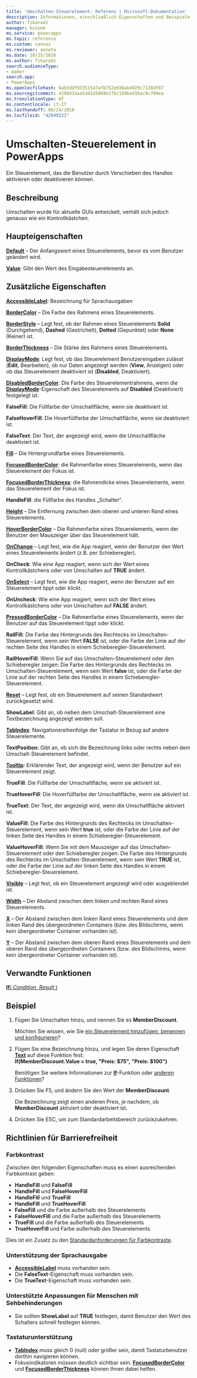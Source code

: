 ```yaml
---
title: 'Umschalten-Steuerelement: Referenz | Microsoft-Dokumentation'
description: Informationen, einschließlich Eigenschaften und Beispiele, über das Umschalten-Steuerelement
author: fikaradz
manager: kvivek
ms.service: powerapps
ms.topic: reference
ms.custom: canvas
ms.reviewer: anneta
ms.date: 10/25/2016
ms.author: fikaradz
search.audienceType:
- maker
search.app:
- PowerApps
ms.openlocfilehash: 6ab5ddf93351547afb752e838ab4929c7138df87
ms.sourcegitcommit: 429b83aaa5a91d5868e1fbc169bed1bac0c709ea
ms.translationtype: HT
ms.contentlocale: it-IT
ms.lasthandoff: 08/24/2018
ms.locfileid: "42849223"
---
```

# <a name="toggle-control-in-powerapps"></a>Umschalten-Steuerelement in PowerApps
Ein Steuerelement, das die Benutzer durch Verschieben des Handles aktivieren oder deaktivieren können.

## <a name="description"></a>Beschreibung
Umschalten wurde für aktuelle GUIs entwickelt, verhält sich jedoch genauso wie ein Kontrollkästchen.

## <a name="key-properties"></a>Haupteigenschaften
**[Default](properties-core.md)** – Der Anfangswert eines Steuerelements, bevor es vom Benutzer geändert wird.

**[Value](properties-core.md)**: Gibt den Wert des Eingabesteuerelements an.

## <a name="additional-properties"></a>Zusätzliche Eigenschaften
**[AccessibleLabel](properties-accessibility.md)**: Bezeichnung für Sprachausgaben

**[BorderColor](properties-color-border.md)** – Die Farbe des Rahmens eines Steuerelements.

**[BorderStyle](properties-color-border.md)** – Legt fest, ob der Rahmen eines Steuerelements **Solid** (Durchgehend), **Dashed** (Gestrichelt), **Dotted** (Gepunktet) oder **None** (Keiner) ist.

**[BorderThickness](properties-color-border.md)** – Die Stärke des Rahmens eines Steuerelements.

**[DisplayMode](properties-core.md)**: Legt fest, ob das Steuerelement Benutzereingaben zulässt (**Edit**, Bearbeiten), ob nur Daten angezeigt werden (**View**, Anzeigen) oder ob das Steuerelement deaktiviert ist (**Disabled**, Deaktiviert).

**[DisabledBorderColor](properties-color-border.md)**: Die Farbe des Steuerelementrahmens, wenn die **[DisplayMode](properties-core.md)**-Eigenschaft des Steuerelements auf **Disabled** (Deaktiviert) festgelegt ist.

**FalseFill**: Die Füllfarbe der Umschaltfläche, wenn sie deaktiviert ist.

**FalseHoverFill**: Die Hoverfüllfarbe der Umschaltfläche, wenn sie deaktiviert ist.

**FalseText**: Der Text, der angezeigt wird, wenn die Umschaltfläche deaktiviert ist.

**[Fill](properties-color-border.md)** – Die Hintergrundfarbe eines Steuerelements.

**[FocusedBorderColor](properties-color-border.md)**: die Rahmenfarbe eines Steuerelements, wenn das Steuerelement der Fokus ist.

**[FocusedBorderThickness](properties-color-border.md)**: die Rahmendicke eines Steuerelements, wenn das Steuerelement der Fokus ist.

**HandleFill**: die Füllfarbe des Handles „Schalter“.

**[Height](properties-size-location.md)** – Die Entfernung zwischen dem oberen und unteren Rand eines Steuerelements.

**[HoverBorderColor](properties-color-border.md)** – Die Rahmenfarbe eines Steuerelements, wenn der Benutzer den Mauszeiger über das Steuerelement hält.

**[OnChange](properties-core.md)** – Legt fest, wie die App reagiert, wenn der Benutzer den Wert eines Steuerelements ändert (z.B. per Schieberegler).

**OnCheck**: Wie eine App reagiert, wenn sich der Wert eines Kontrollkästchens oder von Umschalten auf **TRUE** ändert.

**[OnSelect](properties-core.md)** – Legt fest, wie die App reagiert, wenn der Benutzer auf ein Steuerelement tippt oder klickt.

**OnUncheck**: Wie eine App reagiert, wenn sich der Wert eines Kontrollkästchens oder von Umschalten auf **FALSE** ändert.

**[PressedBorderColor](properties-color-border.md)** – Die Rahmenfarbe eines Steuerelements, wenn der Benutzer auf das Steuerelement tippt oder klickt.

**RailFill**: Die Farbe des Hintergrunds des Rechtecks im Umschalten-Steuerelement, wenn sein Wert **FALSE** ist, oder die Farbe der Linie auf der rechten Seite des Handles in einem Schieberegler-Steuerelement.

**RailHoverFill**: Wenn Sie auf das Umschalten-Steuerelement oder den Schieberegler zeigen: Die Farbe des Hintergrunds des Rechtecks im Umschalten-Steuerelement, wenn sein Wert **false** ist, oder die Farbe der Linie auf der rechten Seite des Handles in einem Schieberegler-Steuerelement.

**[Reset](properties-core.md)** – Legt fest, ob ein Steuerelement auf seinen Standardwert zurückgesetzt wird.

**ShowLabel**: Gibt an, ob neben dem Umschalt-Steuerelement eine Textbezeichnung angezeigt werden soll.

**[TabIndex](properties-accessibility.md)**: Navigationsreihenfolge der Tastatur in Bezug auf andere Steuerelemente.

**TextPosition**: Gibt an, ob sich die Bezeichnung links oder rechts neben dem Umschalt-Steuerelement befindet.

**[Tooltip](properties-core.md)**: Erklärender Text, der angezeigt wird, wenn der Benutzer auf ein Steuerelement zeigt.

**TrueFill**: Die Füllfarbe der Umschaltfläche, wenn sie aktiviert ist.

**TrueHoverFill**: Die Hoverfüllfarbe der Umschaltfläche, wenn sie aktiviert ist.

**TrueText**: Der Text, der angezeigt wird, wenn die Umschaltfläche aktiviert ist.

**ValueFill**: Die Farbe des Hintergrunds des Rechtecks im Umschalten-Steuerelement, wenn sein Wert **true** ist, oder die Farbe der Linie auf der linken Seite des Handles in einem Schieberegler-Steuerelement.

**ValueHoverFill**: Wenn Sie mit dem Mauszeiger auf das Umschalten-Steuerelement oder den Schieberegler zeigen: Die Farbe des Hintergrunds des Rechtecks im Umschalten-Steuerelement, wenn sein Wert **TRUE** ist, oder die Farbe der Linie auf der linken Seite des Handles in einem Schieberegler-Steuerelement.

**[Visible](properties-core.md)** – Legt fest, ob ein Steuerelement angezeigt wird oder ausgeblendet ist.

**[Width](properties-size-location.md)** – Der Abstand zwischen dem linken und rechten Rand eines Steuerelements.

**[X](properties-size-location.md)** – Der Abstand zwischen dem linken Rand eines Steuerelements und dem linken Rand des übergeordneten Containers (bzw. des Bildschirms, wenn kein übergeordneter Container vorhanden ist).

**[Y](properties-size-location.md)** – Der Abstand zwischen dem oberen Rand eines Steuerelements und dem oberen Rand des übergeordneten Containers (bzw. des Bildschirms, wenn kein übergeordneter Container vorhanden ist).

## <a name="related-functions"></a>Verwandte Funktionen
[**If**( *Condition*, *Result* )](../functions/function-if.md)

## <a name="example"></a>Beispiel
1. Fügen Sie Umschalten hinzu, und nennen Sie es **MemberDiscount**.

    Möchten Sie wissen, wie Sie [ein Steuerelement hinzufügen, benennen und konfigurieren](../add-configure-controls.md)?
2. Fügen Sie eine Bezeichnung hinzu, und legen Sie deren Eigenschaft **[Text](properties-core.md)** auf diese Funktion fest:
   <br>**If(MemberDiscount.Value = true, "Preis: $75", "Preis: $100")**

    Benötigen Sie weitere Informationen zur **[If](../functions/function-if.md)**-Funktion oder [anderen Funktionen](../formula-reference.md)?
3. Drücken Sie F5, und ändern Sie den Wert der **MemberDiscount**.

    Die Bezeichnung zeigt einen anderen Preis, je nachdem, ob **MemberDiscount** aktiviert oder deaktiviert ist.
4. Drücken Sie ESC, um zum Standardarbeitsbereich zurückzukehren.


## <a name="accessibility-guidelines"></a>Richtlinien für Barrierefreiheit
### <a name="color-contrast"></a>Farbkontrast
Zwischen den folgenden Eigenschaften muss es einen ausreichenden Farbkontrast geben:
* **HandleFill** und **FalseFill**
* **HandleFill** und **FalseHoverFill**
* **HandleFill** und **TrueFill**
* **HandleFill** und **TrueHoverFill**
* **FalseFill** und die Farbe außerhalb des Steuerelements
* **FalseHoverFill** und die Farbe außerhalb des Steuerelements
* **TrueFill** und die Farbe außerhalb des Steuerelements
* **TrueHoverFill** und Farbe außerhalb des Steuerelements

Dies ist ein Zusatz zu den [Standardanforderungen für Farbkontraste](../accessible-apps-color.md).

### <a name="screen-reader-support"></a>Unterstützung der Sprachausgabe
* **[AccessibleLabel](properties-accessibility.md)** muss vorhanden sein.
* Die **FalseText**-Eigenschaft muss vorhanden sein.
* Die **TrueText**-Eigenschaft muss vorhanden sein.

### <a name="low-vision-support"></a>Unterstützte Anpassungen für Menschen mit Sehbehinderungen
* Sie sollten **ShowLabel** auf **TRUE** festlegen, damit Benutzer den Wert des Schalters schnell festlegen können.

### <a name="keyboard-support"></a>Tastaturunterstützung
* **[TabIndex](properties-accessibility.md)** muss gleich 0 (null) oder größer sein, damit Tastaturbenutzer dorthin navigieren können.
* Fokusindikatoren müssen deutlich sichtbar sein. **[FocusedBorderColor](properties-color-border.md)** und **[FocusedBorderThickness](properties-color-border.md)** können Ihnen dabei helfen.
